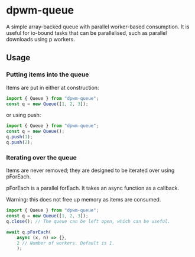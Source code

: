 # dpwm-queue

A simple array-backed queue with parallel worker-based consumption. It is useful for io-bound tasks that can be parallelised, such as parallel downloads using p workers.


## Usage

### Putting items into the queue

Items are put in either at construction:

```javascript
import { Queue } from "dpwm-queue";
const q = new Queue([1, 2, 3]);
```

or using push:

```javascript
import { Queue } from "dpwm-queue";
const q = new Queue();
q.push(1);
q.push(2);
```

### Iterating over the queue

Items are never removed; they are designed to be iterated over using pForEach.

pForEach is a parallel forEach. It takes an async function as a callback.

Warning: this does not free up memory as items are consumed. 

```javascript
import { Queue } from "dpwm-queue";
const q = new Queue([1, 2, 3]);
q.close(); // The queue can be left open, which can be useful.

await q.pForEach(
    async (x, n) => {},
    2 // Number of workers. Default is 1.
    );
```

